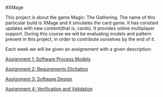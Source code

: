 #XMage

This project is about the game Magic: The Gathering. The name of this particular build is XMage and it simulates the
card game. It has constant updates with new content(that is, cards). It provides online multiplayer support. During this
course we will be evaluating models and pattern present in this project, in order to contribute ourselves by the end of it.

Each week we will be given an assignement with a given description:

[Assignment 1: Software Process Models](https://github.com/PedroTav/mage/blob/master/ESOF-DOCS/Assignment1.md)

[Assignment 2: Requirements Elicitation](https://github.com/PedroTav/mage/blob/master/ESOF-DOCS/Assignment2.md)

[Assignment 3: Software Design](https://github.com/PedroTav/mage/blob/master/ESOF-DOCS/Assignment3.md)

[Assignment 4: Verification and Validation](https://github.com/PedroTav/mage/blob/master/ESOF-DOCS/Assignment4.md)
